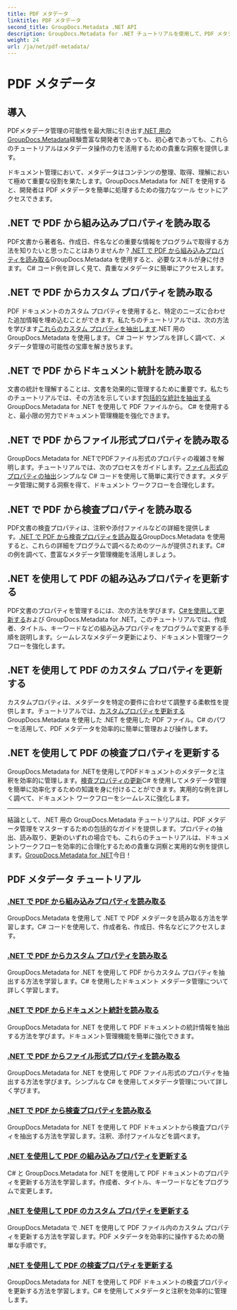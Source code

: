 ```yaml
---
title: PDF メタデータ
linktitle: PDF メタデータ
second_title: GroupDocs.Metadata .NET API
description: GroupDocs.Metadata for .NET チュートリアルを使用して、PDF メタデータを簡単に管理する方法を学びます。C# コードを使用して組み込みプロパティとカスタム プロパティにアクセスします。
weight: 24
url: /ja/net/pdf-metadata/
---
```


# PDF メタデータ

## 導入

 PDFメタデータ管理の可能性を最大限に引き出す[.NET 用の GroupDocs.Metadata](https://www.groupdocs.com/products/metadata/net)経験豊富な開発者であっても、初心者であっても、これらのチュートリアルはメタデータ操作の力を活用するための貴重な洞察を提供します。

ドキュメント管理において、メタデータはコンテンツの整理、取得、理解において極めて重要な役割を果たします。GroupDocs.Metadata for .NET を使用すると、開発者は PDF メタデータを簡単に処理するための強力なツール セットにアクセスできます。

## .NET で PDF から組み込みプロパティを読み取る

PDF文書から著者名、作成日、件名などの重要な情報をプログラムで取得する方法を知りたいと思ったことはありませんか？[.NET で PDF から組み込みプロパティを読み取る](./read-built-in-properties-pdfs/)GroupDocs.Metadata を使用すると、必要なスキルが身に付きます。 C# コード例を詳しく見て、貴重なメタデータに簡単にアクセスします。


## .NET で PDF からカスタム プロパティを読み取る

PDF ドキュメントのカスタム プロパティを使用すると、特定のニーズに合わせた追加情報を埋め込むことができます。私たちのチュートリアルでは、次の方法を学びます[これらのカスタム プロパティを抽出します](./read-custom-properties-pdfs/).NET 用の GroupDocs.Metadata を使用します。 C# コード サンプルを詳しく調べて、メタデータ管理の可能性の宝庫を解き放ちます。


## .NET で PDF からドキュメント統計を読み取る

文書の統計を理解することは、文書を効果的に管理するために重要です。私たちのチュートリアルでは、その方法を示しています[包括的な統計を抽出する](./read-document-statistics-pdfs/)GroupDocs.Metadata for .NET を使用して PDF ファイルから。 C# を使用すると、最小限の労力でドキュメント管理機能を強化できます。

## .NET で PDF からファイル形式プロパティを読み取る

GroupDocs.Metadata for .NETでPDFファイル形式のプロパティの複雑さを解明します。チュートリアルでは、次のプロセスをガイドします。[ファイル形式のプロパティの抽出](./read-file-format-properties-pdfs/)シンプルな C# コードを使用して簡単に実行できます。メタデータ管理に関する洞察を得て、ドキュメント ワークフローを合理化します。

## .NET で PDF から検査プロパティを読み取る

PDF文書の検査プロパティは、注釈や添付ファイルなどの詳細を提供します。[.NET で PDF から検査プロパティを読み取る](./read-inspection-properties-pdfs/)GroupDocs.Metadata を使用すると、これらの詳細をプログラムで調べるためのツールが提供されます。C# の例を調べて、豊富なメタデータ管理機能を活用しましょう。

## .NET を使用して PDF の組み込みプロパティを更新する

PDF文書のプロパティを管理するには、次の方法を学びます。[C#を使用して更新する](./update-built-in-properties-pdfs/)および GroupDocs.Metadata for .NET。このチュートリアルでは、作成者、タイトル、キーワードなどの組み込みプロパティをプログラムで変更する手順を説明します。シームレスなメタデータ更新により、ドキュメント管理ワークフローを強化します。

## .NET を使用して PDF のカスタム プロパティを更新する

カスタムプロパティは、メタデータを特定の要件に合わせて調整する柔軟性を提供します。チュートリアルでは、[カスタムプロパティを更新する](./update-custom-properties-pdfs/)GroupDocs.Metadata を使用した .NET を使用した PDF ファイル。C# のパワーを活用して、PDF メタデータを効率的に簡単に管理および操作します。

## .NET を使用して PDF の検査プロパティを更新する

GroupDocs.Metadata for .NETを使用してPDFドキュメントのメタデータと注釈を効率的に管理します。[検査プロパティの更新](./update-inspection-properties-pdfs/)C# を使用してメタデータ管理を簡単に効率化するための知識を身に付けることができます。実用的な例を詳しく調べて、ドキュメント ワークフローをシームレスに強化します。

----

結論として、.NET 用の GroupDocs.Metadata チュートリアルは、PDF メタデータ管理をマスターするための包括的なガイドを提供します。プロパティの抽出、読み取り、更新のいずれの場合でも、これらのチュートリアルは、ドキュメントワークフローを効率的に合理化するための貴重な洞察と実用的な例を提供します。[GroupDocs.Metadata for .NET](https://www.groupdocs.com/products/metadata/net)今日！
## PDF メタデータ チュートリアル
### [.NET で PDF から組み込みプロパティを読み取る](./read-built-in-properties-pdfs/)
GroupDocs.Metadata を使用して .NET で PDF メタデータを読み取る方法を学習します。C# コードを使用して、作成者名、作成日、件名などにアクセスします。
### [.NET で PDF からカスタム プロパティを読み取る](./read-custom-properties-pdfs/)
GroupDocs.Metadata for .NET を使用して PDF からカスタム プロパティを抽出する方法を学習します。C# を使用したドキュメント メタデータ管理について詳しく学習します。
### [.NET で PDF からドキュメント統計を読み取る](./read-document-statistics-pdfs/)
GroupDocs.Metadata for .NET を使用して PDF ドキュメントの統計情報を抽出する方法を学びます。ドキュメント管理機能を簡単に強化できます。
### [.NET で PDF からファイル形式プロパティを読み取る](./read-file-format-properties-pdfs/)
GroupDocs.Metadata for .NET を使用して PDF ファイル形式のプロパティを抽出する方法を学びます。シンプルな C# を使用してメタデータ管理について詳しく学びます。
### [.NET で PDF から検査プロパティを読み取る](./read-inspection-properties-pdfs/)
GroupDocs.Metadata for .NET を使用して PDF ドキュメントから検査プロパティを抽出する方法を学習します。注釈、添付ファイルなどを調べます。
### [.NET を使用して PDF の組み込みプロパティを更新する](./update-built-in-properties-pdfs/)
C# と GroupDocs.Metadata for .NET を使用して PDF ドキュメントのプロパティを更新する方法を学習します。作成者、タイトル、キーワードなどをプログラムで変更します。
### [.NET を使用して PDF のカスタム プロパティを更新する](./update-custom-properties-pdfs/)
GroupDocs.Metadata で .NET を使用して PDF ファイル内のカスタム プロパティを更新する方法を学習します。PDF メタデータを効率的に操作するための簡単な手順です。
### [.NET を使用して PDF の検査プロパティを更新する](./update-inspection-properties-pdfs/)
GroupDocs.Metadata for .NET を使用して PDF ドキュメントの検査プロパティを更新する方法を学習します。C# を使用してメタデータと注釈を効率的に管理します。